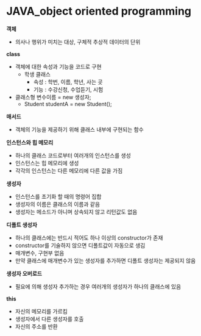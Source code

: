 # JAVA_object oriented programming

**객체**

- 의사나 행위가 미치는 대상, 구체적 추상적 데이터의 단위

**class**

- 객체에 대한 속성과 기능을 코드로 구현
  - 학생 클래스
    - 속성 : 학번, 이름, 학년, 사는 곳
    - 기능 : 수강신청, 수업듣기, 시험
- 클래스형 변수이름 = new 생성자;
  - Student studentA = new Student();

**매서드**

- 객체의 기능을 제공하기 위해 클래스 내부에 구현되는 함수

**인스턴스와 힙 메모리**

- 하나의 클래스 코드로부터 여러개의 인스턴스를 생성
- 인스턴스는 힙 메모리에 생성
- 각각의 인스턴스는 다른 메모리에 다른 값을 가짐

**생성자**

- 인스턴스를 초기화 할 때의 명령어 집합
- 생성자의 이름은 클래스의 이름과 같음
- 생성자는 메소드가 아니며 상속되지 않고 리턴값도 없음

**디폴트 생성자**

- 하나의 클래스에는 반드시 적어도 하나 이상의 constructor가 존재
- constructor를 기술하지 않으면 디폴트값이 자동으로 생김
- 매개변수, 구현부 없음
- 만약 클래스에 매개변수가 있는 생성자를 추가하면 디폴트 생성자는 제공되지 않음

**생성자 오버로드**

- 필요에 의해 생성자 추가하는 경우 여러개의 생성자가 하나의 클래스에 있음

**this**

- 자신의 메모리를 가르킴
- 생성자에서 다른 생성자를 호출
- 자신의 주소를 반환

